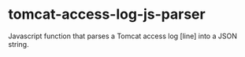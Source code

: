 # tomcat-access-log-js-parser

Javascript function that parses a Tomcat access log [line] into a JSON string.
